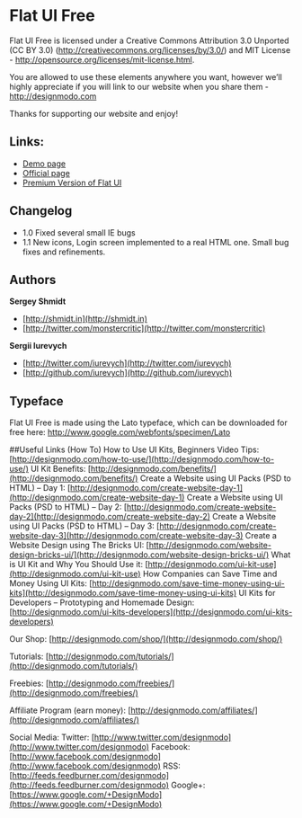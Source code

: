 Flat UI Free
=======

Flat UI Free is licensed under a Creative Commons Attribution 3.0 Unported (CC BY 3.0)  (http://creativecommons.org/licenses/by/3.0/) and MIT License - http://opensource.org/licenses/mit-license.html. 

You are allowed to use these elements anywhere you want, however we’ll highly appreciate if you will link to our website when you share them - http://designmodo.com

Thanks for supporting our website and enjoy!

## Links:

+ [Demo page](http://designmodo.github.com/Flat-UI/)
+ [Official page](http://designmodo.com/flat-free)
+ [Premium Version of Flat UI](http://designmodo.com/flat/)

## Changelog

+ 1.0 Fixed several small IE bugs
+ 1.1 New icons, Login screen implemented to a real HTML one. Small bug fixes and refinements.

## Authors

**Sergey Shmidt**

+ [http://shmidt.in](http://shmidt.in)
+ [http://twitter.com/monstercritic](http://twitter.com/monstercritic)

**Sergii Iurevych**

+ [http://twitter.com/iurevych](http://twitter.com/iurevych)
+ [http://github.com/iurevych](http://github.com/iurevych)

## Typeface
Flat UI Free is made using the Lato typeface, which can be downloaded for free here: http://www.google.com/webfonts/specimen/Lato

##Useful Links (How To)
How to Use UI Kits, Beginners Video Tips:                 [http://designmodo.com/how-to-use/](http://designmodo.com/how-to-use/)
UI Kit Benefits:											                    [http://designmodo.com/benefits/](http://designmodo.com/benefits/)
Create a Website using UI Packs (PSD to HTML) – Day 1: 		[http://designmodo.com/create-website-day-1](http://designmodo.com/create-website-day-1)
Create a Website using UI Packs (PSD to HTML) – Day 2: 		[http://designmodo.com/create-website-day-2](http://designmodo.com/create-website-day-2)
Create a Website using UI Packs (PSD to HTML) – Day 3: 		[http://designmodo.com/create-website-day-3](http://designmodo.com/create-website-day-3)
Create a Website Design using The Bricks UI:				      [http://designmodo.com/website-design-bricks-ui/](http://designmodo.com/website-design-bricks-ui/)
What is UI Kit and Why You Should Use it: 					      [http://designmodo.com/ui-kit-use](http://designmodo.com/ui-kit-use)
How Companies can Save Time and Money Using UI Kits:		  [http://designmodo.com/save-time-money-using-ui-kits](http://designmodo.com/save-time-money-using-ui-kits)
UI Kits for Developers – Prototyping and Homemade Design:	[http://designmodo.com/ui-kits-developers](http://designmodo.com/ui-kits-developers)
 
Our Shop:
[http://designmodo.com/shop/](http://designmodo.com/shop/)

Tutorials:
[http://designmodo.com/tutorials/](http://designmodo.com/tutorials/)

Freebies:
[http://designmodo.com/freebies/](http://designmodo.com/freebies/)

Affiliate Program (earn money): 
[http://designmodo.com/affiliates/](http://designmodo.com/affiliates/)

Social Media:
Twitter: [http://www.twitter.com/designmodo](http://www.twitter.com/designmodo)
Facebook: [http://www.facebook.com/designmodo](http://www.facebook.com/designmodo)
RSS: [http://feeds.feedburner.com/designmodo](http://feeds.feedburner.com/designmodo)
Google+: [https://www.google.com/+DesignModo](https://www.google.com/+DesignModo)